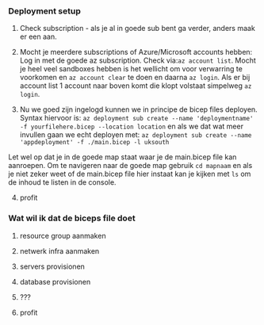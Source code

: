 
### Deployment setup

1. Check subscription - als je al in goede sub bent ga verder, anders maak er een aan. 

2. Mocht je meerdere subscriptions of Azure/Microsoft accounts hebben: Log in met de goede az subscription. Check via:`az account list`. Mocht je heel veel sandboxes hebben is het wellicht om voor verwarring te voorkomen en `az account clear` te doen en daarna `az login`. Als er bij account list 1 account naar boven komt die klopt volstaat simpelweg `az login`. 

3. Nu we goed zijn ingelogd kunnen we in principe de bicep files deployen. Syntax hiervoor is: 
`az deployment sub create --name 'deploymentname' -f yourfilehere.bicep --location location`
en als we dat wat meer invullen gaan we echt deployen met:
`az deployment sub create --name 'appdeployment' -f ./main.bicep -l uksouth`

Let wel op dat je in de goede map staat waar je de main.bicep file kan aanroepen. 
Om te navigeren naar de goede map gebruik `cd mapnaam` en als je niet zeker weet of de main.bicep file hier instaat kan je kijken met `ls` om de inhoud te listen in de console. 

4. profit



### Wat wil ik dat de biceps file doet

1. resource group aanmaken

2. netwerk infra aanmaken 

3. servers provisionen

4. database provisionen

5. ???

6. profit
